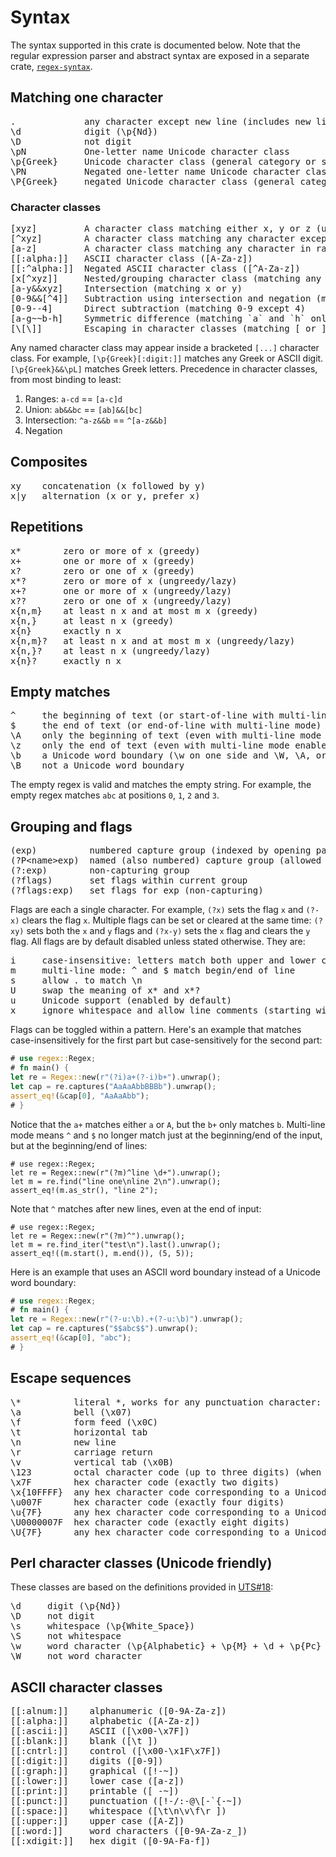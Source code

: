 <!-- source: https://docs.rs/regex/latest/regex/index.html#syntax -->
# Syntax
The syntax supported in this crate is documented below.
Note that the regular expression parser and abstract syntax are exposed in
a separate crate, [`regex-syntax`](https://docs.rs/regex-syntax).
## Matching one character
<pre class="rust">
.             any character except new line (includes new line with s flag)
\d            digit (\p{Nd})
\D            not digit
\pN           One-letter name Unicode character class
\p{Greek}     Unicode character class (general category or script)
\PN           Negated one-letter name Unicode character class
\P{Greek}     negated Unicode character class (general category or script)
</pre>
### Character classes
<pre class="rust">
[xyz]         A character class matching either x, y or z (union).
[^xyz]        A character class matching any character except x, y and z.
[a-z]         A character class matching any character in range a-z.
[[:alpha:]]   ASCII character class ([A-Za-z])
[[:^alpha:]]  Negated ASCII character class ([^A-Za-z])
[x[^xyz]]     Nested/grouping character class (matching any character except y and z)
[a-y&&xyz]    Intersection (matching x or y)
[0-9&&[^4]]   Subtraction using intersection and negation (matching 0-9 except 4)
[0-9--4]      Direct subtraction (matching 0-9 except 4)
[a-g~~b-h]    Symmetric difference (matching `a` and `h` only)
[\[\]]        Escaping in character classes (matching [ or ])
</pre>
Any named character class may appear inside a bracketed `[...]` character
class. For example, `[\p{Greek}[:digit:]]` matches any Greek or ASCII
digit. `[\p{Greek}&&\pL]` matches Greek letters.
Precedence in character classes, from most binding to least:
1. Ranges: `a-cd` == `[a-c]d`
2. Union: `ab&&bc` == `[ab]&&[bc]`
3. Intersection: `^a-z&&b` == `^[a-z&&b]`
4. Negation
## Composites
<pre class="rust">
xy    concatenation (x followed by y)
x|y   alternation (x or y, prefer x)
</pre>
## Repetitions
<pre class="rust">
x*        zero or more of x (greedy)
x+        one or more of x (greedy)
x?        zero or one of x (greedy)
x*?       zero or more of x (ungreedy/lazy)
x+?       one or more of x (ungreedy/lazy)
x??       zero or one of x (ungreedy/lazy)
x{n,m}    at least n x and at most m x (greedy)
x{n,}     at least n x (greedy)
x{n}      exactly n x
x{n,m}?   at least n x and at most m x (ungreedy/lazy)
x{n,}?    at least n x (ungreedy/lazy)
x{n}?     exactly n x
</pre>
## Empty matches
<pre class="rust">
^     the beginning of text (or start-of-line with multi-line mode)
$     the end of text (or end-of-line with multi-line mode)
\A    only the beginning of text (even with multi-line mode enabled)
\z    only the end of text (even with multi-line mode enabled)
\b    a Unicode word boundary (\w on one side and \W, \A, or \z on other)
\B    not a Unicode word boundary
</pre>
The empty regex is valid and matches the empty string. For example, the empty
regex matches `abc` at positions `0`, `1`, `2` and `3`.
## Grouping and flags
<pre class="rust">
(exp)          numbered capture group (indexed by opening parenthesis)
(?P&lt;name&gt;exp)  named (also numbered) capture group (allowed chars: [_0-9a-zA-Z.\[\]])
(?:exp)        non-capturing group
(?flags)       set flags within current group
(?flags:exp)   set flags for exp (non-capturing)
</pre>
Flags are each a single character. For example, `(?x)` sets the flag `x`
and `(?-x)` clears the flag `x`. Multiple flags can be set or cleared at
the same time: `(?xy)` sets both the `x` and `y` flags and `(?x-y)` sets
the `x` flag and clears the `y` flag.
All flags are by default disabled unless stated otherwise. They are:
<pre class="rust">
i     case-insensitive: letters match both upper and lower case
m     multi-line mode: ^ and $ match begin/end of line
s     allow . to match \n
U     swap the meaning of x* and x*?
u     Unicode support (enabled by default)
x     ignore whitespace and allow line comments (starting with `#`)
</pre>
Flags can be toggled within a pattern. Here's an example that matches
case-insensitively for the first part but case-sensitively for the second part:
```rust
# use regex::Regex;
# fn main() {
let re = Regex::new(r"(?i)a+(?-i)b+").unwrap();
let cap = re.captures("AaAaAbbBBBb").unwrap();
assert_eq!(&cap[0], "AaAaAbb");
# }
```
Notice that the `a+` matches either `a` or `A`, but the `b+` only matches
`b`.
Multi-line mode means `^` and `$` no longer match just at the beginning/end of
the input, but at the beginning/end of lines:
```
# use regex::Regex;
let re = Regex::new(r"(?m)^line \d+").unwrap();
let m = re.find("line one\nline 2\n").unwrap();
assert_eq!(m.as_str(), "line 2");
```
Note that `^` matches after new lines, even at the end of input:
```
# use regex::Regex;
let re = Regex::new(r"(?m)^").unwrap();
let m = re.find_iter("test\n").last().unwrap();
assert_eq!((m.start(), m.end()), (5, 5));
```
Here is an example that uses an ASCII word boundary instead of a Unicode
word boundary:
```rust
# use regex::Regex;
# fn main() {
let re = Regex::new(r"(?-u:\b).+(?-u:\b)").unwrap();
let cap = re.captures("$$abc$$").unwrap();
assert_eq!(&cap[0], "abc");
# }
```
## Escape sequences
<pre class="rust">
\*          literal *, works for any punctuation character: \.+*?()|[]{}^$
\a          bell (\x07)
\f          form feed (\x0C)
\t          horizontal tab
\n          new line
\r          carriage return
\v          vertical tab (\x0B)
\123        octal character code (up to three digits) (when enabled)
\x7F        hex character code (exactly two digits)
\x{10FFFF}  any hex character code corresponding to a Unicode code point
\u007F      hex character code (exactly four digits)
\u{7F}      any hex character code corresponding to a Unicode code point
\U0000007F  hex character code (exactly eight digits)
\U{7F}      any hex character code corresponding to a Unicode code point
</pre>
## Perl character classes (Unicode friendly)
These classes are based on the definitions provided in
[UTS#18](https://www.unicode.org/reports/tr18/#Compatibility_Properties):
<pre class="rust">
\d     digit (\p{Nd})
\D     not digit
\s     whitespace (\p{White_Space})
\S     not whitespace
\w     word character (\p{Alphabetic} + \p{M} + \d + \p{Pc} + \p{Join_Control})
\W     not word character
</pre>
## ASCII character classes
<pre class="rust">
[[:alnum:]]    alphanumeric ([0-9A-Za-z])
[[:alpha:]]    alphabetic ([A-Za-z])
[[:ascii:]]    ASCII ([\x00-\x7F])
[[:blank:]]    blank ([\t ])
[[:cntrl:]]    control ([\x00-\x1F\x7F])
[[:digit:]]    digits ([0-9])
[[:graph:]]    graphical ([!-~])
[[:lower:]]    lower case ([a-z])
[[:print:]]    printable ([ -~])
[[:punct:]]    punctuation ([!-/:-@\[-`{-~])
[[:space:]]    whitespace ([\t\n\v\f\r ])
[[:upper:]]    upper case ([A-Z])
[[:word:]]     word characters ([0-9A-Za-z_])
[[:xdigit:]]   hex digit ([0-9A-Fa-f])
</pre>
